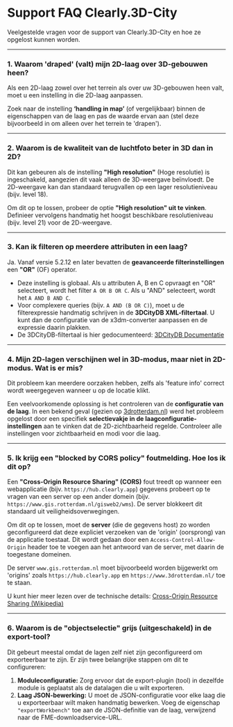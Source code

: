 # Support FAQ Clearly.3D-City
Veelgestelde vragen voor de support van Clearly.3D-City en hoe ze opgelost kunnen worden.

---

### 1. Waarom 'draped' (valt) mijn 2D-laag over 3D-gebouwen heen?

Als een 2D-laag zowel over het terrein als over uw 3D-gebouwen heen valt, moet u een instelling in die 2D-laag aanpassen.

Zoek naar de instelling **‘handling in map’** (of vergelijkbaar) binnen de eigenschappen van de laag en pas de waarde ervan aan (stel deze bijvoorbeeld in om alleen over het terrein te 'drapen').

---

### 2. Waarom is de kwaliteit van de luchtfoto beter in 3D dan in 2D?

Dit kan gebeuren als de instelling **"High resolution"** (Hoge resolutie) is ingeschakeld, aangezien dit vaak alleen de 3D-weergave beïnvloedt. De 2D-weergave kan dan standaard terugvallen op een lager resolutieniveau (bijv. level 18).

Om dit op te lossen, probeer de optie **"High resolution" uit te vinken**. Definieer vervolgens handmatig het hoogst beschikbare resolutieniveau (bijv. level 21) voor de 2D-weergave.

---

### 3. Kan ik filteren op meerdere attributen in een laag?

Ja. Vanaf versie 5.2.12 en later bevatten de **geavanceerde filterinstellingen** een **"OR"** (OF) operator.

* Deze instelling is globaal. Als u attributen A, B en C opvraagt en "OR" selecteert, wordt het filter `A OR B OR C`. Als u "AND" selecteert, wordt het `A AND B AND C`.
* Voor complexere queries (bijv. `A AND (B OR C)`), moet u de filterexpressie handmatig schrijven in de **3DCityDB XML-filtertaal**. U kunt dan de configuratie van de x3dm-converter aanpassen en de expressie daarin plakken.
* De 3DCityDB-filtertaal is hier gedocumenteerd: [3DCityDB Documentatie](https://3dcitydb-docs.readthedocs.io/en/latest/impexp/xml-query/index.html)

---

### 4. Mijn 2D-lagen verschijnen wel in 3D-modus, maar niet in 2D-modus. Wat is er mis?

Dit probleem kan meerdere oorzaken hebben, zelfs als 'feature info' correct wordt weergegeven wanneer u op de locatie klikt.

Een veelvoorkomende oplossing is het controleren van de **configuratie van de laag**. In een bekend geval (gezien op [3drotterdam.nl](https://www.3drotterdam.nl/#/)) werd het probleem opgelost door een specifiek **selectievakje in de laagconfiguratie-instellingen** aan te vinken dat de 2D-zichtbaarheid regelde. Controleer alle instellingen voor zichtbaarheid en modi voor die laag.

---

### 5. Ik krijg een "blocked by CORS policy" foutmelding. Hoe los ik dit op?

Een **"Cross-Origin Resource Sharing" (CORS)** fout treedt op wanneer een webapplicatie (bijv. `https://hub.clearly.app`) gegevens probeert op te vragen van een server op een ander domein (bijv. `https://www.gis.rotterdam.nl/gisweb2/wms`). De server blokkeert dit standaard uit veiligheidsoverwegingen.

Om dit op te lossen, moet de **server** (die de gegevens host) zo worden geconfigureerd dat deze expliciet verzoeken van de 'origin' (oorsprong) van de applicatie toestaat. Dit wordt gedaan door een `Access-Control-Allow-Origin` header toe te voegen aan het antwoord van de server, met daarin de toegestane domeinen.

De server `www.gis.rotterdam.nl` moet bijvoorbeeld worden bijgewerkt om 'origins' zoals `https://hub.clearly.app` en `https://www.3drotterdam.nl/` toe te staan.

U kunt hier meer lezen over de technische details: [Cross-Origin Resource Sharing (Wikipedia)](https://en.m.wikipedia.org/wiki/Cross-origin_resource_sharing)

---

### 6. Waarom is de "objectselectie" grijs (uitgeschakeld) in de export-tool?

Dit gebeurt meestal omdat de lagen zelf niet zijn geconfigureerd om exporteerbaar te zijn. Er zijn twee belangrijke stappen om dit te configureren:

1.  **Moduleconfiguratie:** Zorg ervoor dat de export-plugin (tool) in dezelfde module is geplaatst als de datalagen die u wilt exporteren.
2.  **Laag JSON-bewerking:** U moet de JSON-configuratie voor elke laag die u exporteerbaar wilt maken handmatig bewerken. Voeg de eigenschap `"exportWorkbench"` toe aan de JSON-definitie van de laag, verwijzend naar de FME-downloadservice-URL.